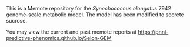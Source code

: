 This is a Memote repository for the  *Synechococcus elongatus* 7942 genome-scale metabolic model.
The model has been modified to secrete sucrose.

You may view the current and past memote reports at https://pnnl-predictive-phenomics.github.io/Selon-GEM
